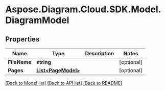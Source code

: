 # Aspose.Diagram.Cloud.SDK.Model.DiagramModel
## Properties

Name | Type | Description | Notes
------------ | ------------- | ------------- | -------------
**FileName** | **string** |  | [optional] 
**Pages** | [**List&lt;PageModel&gt;**](PageModel.md) |  | [optional] 

[[Back to Model list]](../README.md#documentation-for-models) [[Back to API list]](../README.md#documentation-for-api-endpoints) [[Back to README]](../README.md)

